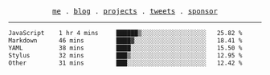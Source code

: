 <p align="center">
  <samp>
    <a href="https://everfu.cn">me</a> .
    <a href="https://bloh.everfu.cn">blog</a> .
    <a href="https://everfu.cn/projects/">projects</a> .
    <a href="https://twitter.com/everfu8">tweets</a> .
    <a href="https://ko-fi.com/everfu">sponsor</a>
  </samp>
</p>

---

<!--START_SECTION:waka-->

```txt
JavaScript    1 hr 4 mins     ██████▒░░░░░░░░░░░░░░░░░░   25.82 %
Markdown      46 mins         ████▓░░░░░░░░░░░░░░░░░░░░   18.41 %
YAML          38 mins         ████░░░░░░░░░░░░░░░░░░░░░   15.50 %
Stylus        32 mins         ███▒░░░░░░░░░░░░░░░░░░░░░   12.95 %
Other         31 mins         ███░░░░░░░░░░░░░░░░░░░░░░   12.42 %
```

<!--END_SECTION:waka-->
